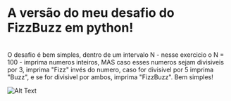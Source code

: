<h1>A versão do meu desafio do FizzBuzz em python!</h1>
<br>
O desafio é bem simples, dentro de um intervalo N - nesse exercicio o N = 100 - imprima numeros inteiros, MAS caso esses numeros sejam divisiveis por 3, imprima "Fizz" invés do numero, caso for divisivel por 5 imprima "Buzz", e se for divisivel por ambos, imprima "FizzBuzz". Bem simples!

<br>

![Alt Text](https://c.tenor.com/tZVpbfTIjNMAAAAC/pikachu.gif)


